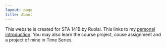 ```yaml
---
layout: page
title: About
---
```

This website is created for STA 141B by Ruolai. This links to my [personal introduction](https://wurl2013.github.io/STA141Btest/_posts/2017-03-20-About-Me.md). You may also learn the course project, couse assignment and a project of mine in Time Series. 
